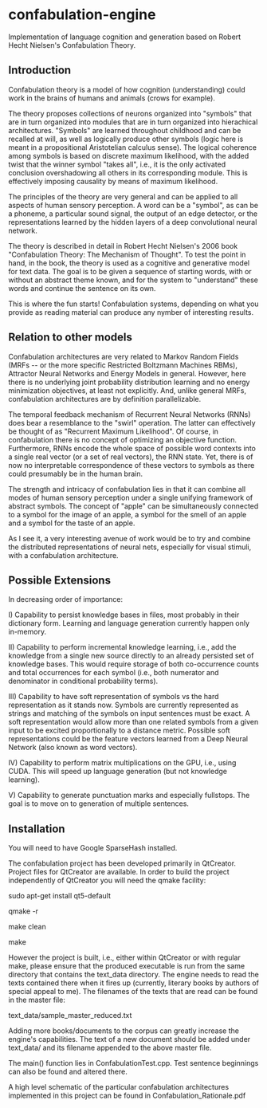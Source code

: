 confabulation-engine
====================

Implementation of language cognition and generation based on Robert Hecht Nielsen's Confabulation Theory.

Introduction
------------

Confabulation theory is a model of how cognition (understanding) could work in the brains of humans and animals (crows for example). 

The theory proposes collections of neurons organized into "symbols" that are in turn organized into modules that are in turn organized into hierachical architectures. "Symbols" are learned throughout childhood and can be recalled at will, as well as logically produce other symbols (logic here is meant in a propositional Aristotelian calculus sense). The logical coherence among symbols is based on discrete maximum likelihood, with the added twist that the winner symbol "takes all", i.e., it is the only activated conclusion overshadowing all others in its corresponding module. This is effectively imposing causality by means of maximum likelihood. 

The principles of the theory are very general and can be applied to all aspects of human sensory perception. A word can be a "symbol", as can be a phoneme, a particular sound signal, the output of an edge detector, or the representations learned by the hidden layers of a deep convolutional neural network. 

The theory is described in detail in Robert Hecht Nielsen's 2006 book "Confabulation Theory: The Mechanism of Thought". To test the point in hand, in the book, the theory is used as a cognitive and generative model for text data. The goal is to be given a sequence of starting words, with or without an abstract theme known, and for the system to "understand" these words and continue the sentence on its own. 

This is where the fun starts! Confabulation systems, depending on what you provide as reading material can produce any nymber of interesting results. 

Relation to other models
------------------------

Confabulation architectures are very related to Markov Random Fields (MRFs -- or the more specific Restricted Boltzmann Machines RBMs), Attractor Neural Networks and Energy Models in general. However, here there is no underlying joint probability distribution learning and no energy minimization objectives, at least not explicitly. And, unlike general MRFs, confabulation architectures are by definition parallelizable.

The temporal feedback mechanism of Recurrent Neural Networks (RNNs) does bear a resemblance to the "swirl" operation. The latter can effectively be thought of as "Recurrent Maximum Likelihood". Of course, in confabulation there is no concept of optimizing an objective function. Furthermore, RNNs encode the whole space of possible word contexts into a single real vector (or a set of real vectors), the RNN state. Yet, there is of now no interpretable correspondence of these vectors to symbols as there could presumably be in the human brain. 

The strength and intricacy of confabulation lies in that it can combine all modes of human sensory perception under a single unifying framework of abstract symbols. The concept of "apple" can be simultaneously connected to a symbol for the image of an apple, a symbol for the smell of an apple and a symbol for the taste of an apple.

As I see it, a very interesting avenue of work would be to try and combine the distributed representations of neural nets, especially for visual stimuli, with a confabulation architecture.

Possible Extensions
-------------------

In decreasing order of importance:

I) Capability to persist knowledge bases in files, most probably in their dictionary form. Learning and language generation currently happen only in-memory.

II) Capability to perform incremental knowledge learning, i.e., add the knowledge from a single new source directly to an already persisted set of knowledge bases. This would require storage of both co-occurrence counts and total occurrences for each symbol (i.e., both numerator and denominator in conditional probability terms).

III) Capability to have soft representation of symbols vs the hard representation as it stands now. Symbols are currently represented as strings and matching of the symbols on input sentences must be exact. A soft representation would allow more than one related symbols from a given input to be excited proportionally to a distance metric. Possible soft representations could be the feature vectors learned from a Deep Neural Network (also known as word vectors). 

IV) Capability to perform matrix multiplications on the GPU, i.e., using CUDA. This will speed up language generation (but not knowledge learning).

V) Capability to generate punctuation marks and especially fullstops. The goal is to move on to generation of multiple sentences.

Installation
------------

You will need to have Google SparseHash installed.

The confabulation project has been developed primarily in QtCreator. Project files for QtCreator are available. In order 
to build the project independently of QtCreator you will need the qmake facility:

sudo apt-get install qt5-default

qmake -r

make clean

make 

However the project is built, i.e., either within QtCreator or with regular make, please ensure that the produced 
executable is run from the same directory that contains the text_data directory. The engine needs to read 
the texts contained there when it fires up (currently, literary books by authors of special appeal to me).
The filenames of the texts that are read can be found in the master file:

text_data/sample_master_reduced.txt

Adding more books/documents to the corpus can greatly increase the engine's capabilities. The text of a new 
document should be added under text_data/ and its filename appended to the above master file.

The main() function lies in ConfabulationTest.cpp. Test sentence beginnings can also be found and altered there.

A high level schematic of the particular confabulation architectures implemented in this project can be found in Confabulation_Rationale.pdf
